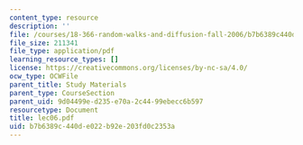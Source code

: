 ```yaml
---
content_type: resource
description: ''
file: /courses/18-366-random-walks-and-diffusion-fall-2006/b7b6389c440de022b92e203fd0c2353a_lec06.pdf
file_size: 211341
file_type: application/pdf
learning_resource_types: []
license: https://creativecommons.org/licenses/by-nc-sa/4.0/
ocw_type: OCWFile
parent_title: Study Materials
parent_type: CourseSection
parent_uid: 9d04499e-d235-e70a-2c44-99ebecc6b597
resourcetype: Document
title: lec06.pdf
uid: b7b6389c-440d-e022-b92e-203fd0c2353a
---
```


